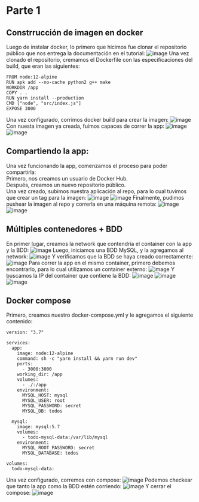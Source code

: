 # Parte 1
## Constrrucción de imagen en docker
Luego de instalar docker, lo primero que hicimos fue clonar el repositorio público que nos entrega la documentación en el tutorial:
![image](1/1.png)
Una vez clonado el repositorio, cremamos el Dockerfile con las especificaciones del build, que eran las siguientes:<br>
```
FROM node:12-alpine
RUN apk add --no-cache python2 g++ make
WORKDIR /app
COPY . .
RUN yarn install --production
CMD ["node", "src/index.js"]
EXPOSE 3000
```
Una vez configurado, corrimos docker build para crear la imagen:
![image](1/2.png)
Con nuesta imagen ya creada, fuimos capaces de correr la app:
![image](1/3.png)
![image](1/4.png)

## Compartiendo la app:
Una vez funcionando la app, comenzamos el proceso para poder compartirla:<br>
Primero, nos creamos un usuario de Docker Hub.<br>
Después, creamos un nuevo repositorio público.<br>
Una vez creado, subimos nuestra aplicación al repo, para lo cual tuvimos que crear un tag para la imagen:
![image](1/5.png)
![image](1/6.png)
Finalmente, pudimos pushear la imagen al repo y correrla en una máquina remota:
![image](1/7.png)
![image](1/8.png)

## Múltiples contenedores + BDD
En primer lugar, creamos la network que contendría el container con la app y la BDD:
![image](1/9.png)
Luego, iniciamos una BDD MySQL, y la agregamos al network:
![image](1/10.png)
Y verificamos que la BDD se haya creado correctamente:
![image](1/11-DBList.png)
Para correr la app en el mismo container, primero debemos encontrarlo, para lo cual utilizamos un container externo:
![image](1/12-netshoot.png)
Y buscamos la IP del container que contiene la BDD:
![image](1/13-mysqlip.png)
![image](1/14-mysqlconnected.png)
![image](1/17-bothrunning.png)

## Docker compose
Primero, creamos nuestro docker-compose.yml y le agregamos el siguiente contenido:
```
version: "3.7"

services:
  app:
    image: node:12-alpine
    command: sh -c "yarn install && yarn run dev"
    ports:
      - 3000:3000
    working_dir: /app
    volumes:
      - ./:/app
    environment:
      MYSQL_HOST: mysql
      MYSQL_USER: root
      MYSQL_PASSWORD: secret
      MYSQL_DB: todos

  mysql:
    image: mysql:5.7
    volumes:
      - todo-mysql-data:/var/lib/mysql
    environment:
      MYSQL_ROOT_PASSWORD: secret
      MYSQL_DATABASE: todos

volumes:
  todo-mysql-data:
```
Una vez configurado, corremos con compose:
![image](1/18-composerun.png)
Podemos checkear que tanto la app como la BDD estén corriendo:
![image](1/19-containerrunning.png)
Y cerrar el compose:
![image](1/20-composedown.png)